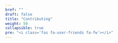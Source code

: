 ```yaml
---
bref: ""
draft: false
title: "Contributing"
weight: 50
collapsible: true
pre: "<i class='fas fa-user-friends fa-fw'></i>"
---
```

